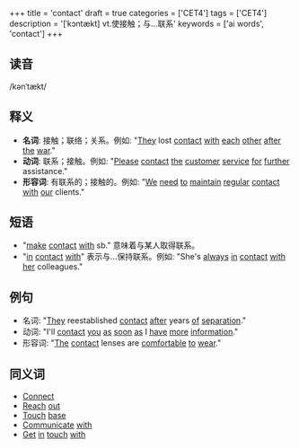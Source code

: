 +++
title = 'contact'
draft = true
categories = ['CET4']
tags = ['CET4']
description = '[ˈkɔntækt] vt.使接触；与…联系'
keywords = ['ai words', 'contact']
+++

## 读音
/kənˈtækt/

## 释义
- **名词**: 接触；联络；关系。例如: "[They](/post/they/) lost [contact](/post/contact/) [with](/post/with/) [each](/post/each/) [other](/post/other/) [after](/post/after/) [the](/post/the/) [war](/post/war/)."
- **动词**: 联系；接触。例如: "[Please](/post/please/) [contact](/post/contact/) [the](/post/the/) [customer](/post/customer/) [service](/post/service/) [for](/post/for/) [further](/post/further/) assistance."
- **形容词**: 有联系的；接触的。例如: "[We](/post/we/) [need](/post/need/) [to](/post/to/) [maintain](/post/maintain/) [regular](/post/regular/) [contact](/post/contact/) [with](/post/with/) [our](/post/our/) clients."

## 短语
- "[make](/post/make/) [contact](/post/contact/) [with](/post/with/) sb." 意味着与某人取得联系。
- "[in](/post/in/) [contact](/post/contact/) [with](/post/with/)" 表示与...保持联系。例如: "She's [always](/post/always/) [in](/post/in/) [contact](/post/contact/) [with](/post/with/) [her](/post/her/) colleagues."

## 例句
- 名词: "[They](/post/they/) reestablished [contact](/post/contact/) [after](/post/after/) years [of](/post/of/) [separation](/post/separation/)."
- 动词: "I'll [contact](/post/contact/) [you](/post/you/) [as](/post/as/) [soon](/post/soon/) [as](/post/as/) I [have](/post/have/) [more](/post/more/) [information](/post/information/)."
- 形容词: "[The](/post/the/) [contact](/post/contact/) lenses are [comfortable](/post/comfortable/) [to](/post/to/) [wear](/post/wear/)."

## 同义词
- [Connect](/post/connect/)
- [Reach](/post/reach/) [out](/post/out/)
- [Touch](/post/touch/) [base](/post/base/)
- [Communicate](/post/communicate/) [with](/post/with/)
- [Get](/post/get/) [in](/post/in/) [touch](/post/touch/) [with](/post/with/)
